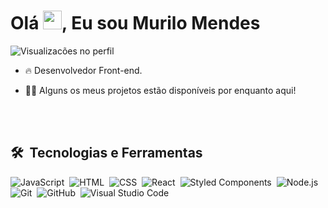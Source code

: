 <h1>Olá <img src="https://raw.githubusercontent.com/kaueMarques/kaueMarques/master/hi.gif" width="30px">, Eu sou Murilo Mendes</h1>

<p align="left"> <img src="https://komarev.com/ghpvc/?username=gtndeveloper&color=green" alt="Visualizacões no perfil" /> </p>

- 🔥 Desenvolvedor Front-end.

- 👨‍💻 Alguns os meus projetos estão disponíveis por enquanto aqui!

<br><br>

## 🛠 &nbsp;Tecnologias e Ferramentas

![JavaScript](https://img.shields.io/badge/-JavaScript-05122A?style=flat&logo=javascript)&nbsp;
![HTML](https://img.shields.io/badge/-HTML-05122A?style=flat&logo=HTML5)&nbsp;
![CSS](https://img.shields.io/badge/-CSS-05122A?style=flat&logo=CSS3&logoColor=1572B6)&nbsp;
![React](https://img.shields.io/badge/-React.js-05122A?style=flat&logo=react)&nbsp;
![Styled Components](https://img.shields.io/badge/-styledcomponents-05122A?style=flat&logo=styled-components)&nbsp;
![Node.js](https://img.shields.io/badge/-Node.js-05122A?style=flat&logo=node.js)&nbsp;
![Git](https://img.shields.io/badge/-Git-05122A?style=flat&logo=git)&nbsp;
![GitHub](https://img.shields.io/badge/-GitHub-05122A?style=flat&logo=github)&nbsp;
![Visual Studio Code](https://img.shields.io/badge/-Visual%20Studio%20Code-05122A?style=flat&logo=visual-studio-code&logoColor=007ACC)&nbsp;
